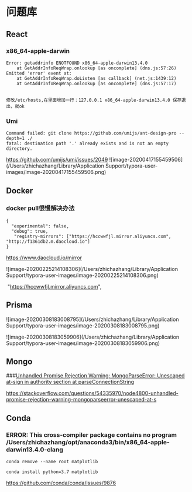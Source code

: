 # 问题库

## React

### x86_64-apple-darwin

```
Error: getaddrinfo ENOTFOUND x86_64-apple-darwin13.4.0
    at GetAddrInfoReqWrap.onlookup [as oncomplete] (dns.js:57:26)
Emitted 'error' event at:
    at GetAddrInfoReqWrap.doListen [as callback] (net.js:1439:12)
    at GetAddrInfoReqWrap.onlookup [as oncomplete] (dns.js:57:17)


修改/etc/hosts,在里面增加一行：127.0.0.1 x86_64-apple-darwin13.4.0 保存退出，就ok
```



### Umi

```
Command failed: git clone https://github.com/umijs/ant-design-pro --depth=1 ./
fatal: destination path '.' already exists and is not an empty directory.
```

https://github.com/umijs/umi/issues/2049
![image-20200417155459506](/Users/zhichazhang/Library/Application Support/typora-user-images/image-20200417155459506.png)





## Docker

### docker pull很慢解决办法

```
{
  "experimental": false,
  "debug": true,
   "registry-mirrors": ["https://hccwwfjl.mirror.aliyuncs.com", "http://f1361db2.m.daocloud.io"]
}
```



https://www.daocloud.io/mirror

![image-20200225214108306](/Users/zhichazhang/Library/Application Support/typora-user-images/image-20200225214108306.png)



​    "https://hccwwfjl.mirror.aliyuncs.com",





## Prisma

![image-20200308183008795](/Users/zhichazhang/Library/Application Support/typora-user-images/image-20200308183008795.png)

![image-20200308183059906](/Users/zhichazhang/Library/Application Support/typora-user-images/image-20200308183059906.png)





## Mongo

###[Unhandled Promise Rejection Warning: MongoParseError: Unescaped at-sign in authority section at parseConnectionString](https://stackoverflow.com/questions/54335970/node4800-unhandled-promise-rejection-warning-mongoparseerror-unescaped-at-s)

https://stackoverflow.com/questions/54335970/node4800-unhandled-promise-rejection-warning-mongoparseerror-unescaped-at-s





## Conda

### ERROR: This cross-compiler package contains no program /Users/zhichazhang/opt/anaconda3/bin/x86_64-apple-darwin13.4.0-clang

```
conda remove --name root matplotlib

conda install python=3.7 matplotlib
```

https://github.com/conda/conda/issues/9876